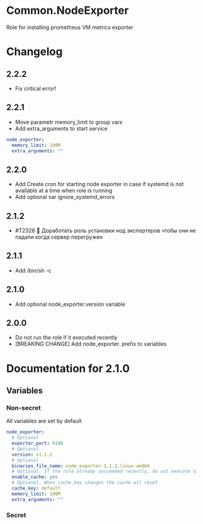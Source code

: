 # Common.NodeExporter

Role for installing prometheus VM metrics exporter

# Changelog

## 2.2.2

- Fix critical error!

## 2.2.1

- Move parametr  memory_limit to group vars
- Add extra_arguments to start service

```yaml
node_exporter:
  memory_limit: 100M
  extra_arguments: ""
```

## 2.2.0

- Add Create cron for starting node exporter in case if systemd is not available at a time when role is running
- Add optional var ignore_systemd_errors

## 2.1.2

- #T2326 🐫 Доработать роль установки нод экспортеров чтобы они не падали когда сервер перегружен 

## 2.1.1

- Add /bin/sh -c 

## 2.1.0

- Add optional node_exporter.version variable

## 2.0.0

- Do not run the role if it executed recently
- [BREAKING CHANGE] Add node_exporter. prefix to variables

# Documentation for 2.1.0

## Variables

### Non-secret

All variables are set by default

```yaml
node_exporter: 
  # Optional
  exporter_port: 9100
  # Optional
  version: v1.1.2
  # Optional
  binaries_file_name: node_exporter-1.1.2.linux-amd64
  # Optional. If the role already succeeded recently, do not execute task in it for an hour
  enable_cache: yes
  # Optional. When cache_key changes the cache wil reset
  cache_key: default  
  memory_limit: 100M
  extra_arguments: ""
```  

### Secret

```yaml

```
